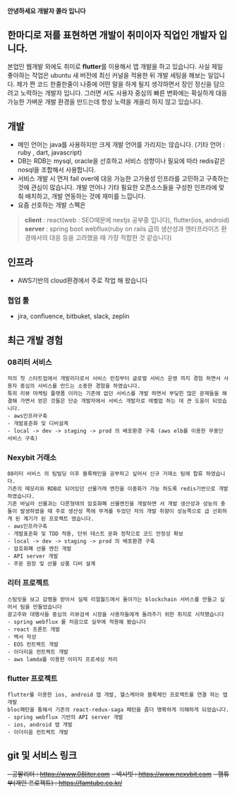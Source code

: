 
#### 안녕하세요 개발자 콜라 입니다

## 한마디로 저를 표현하면 개발이 취미이자 직업인 개발자 입니다. 
본업인 웹개발 외에도 취미로 **flutter**를 이용해서 앱 개발을 하고 있습니다. 사실 제일 좋아하는 작업은 ubuntu 새 버전에 최신 커널을 적용한 뒤 개발 세팅을 해보는 일입니다.
제가 짠 코드 한줄한줄이 나중에 어떤 말을 하게 될지 생각하면서 장인 정신을 담으려고 노력하는 개발자 입니다. 그러면 서도 사용자 중심의 빠른 변화에는 확실하게 대응 가능한 가벼운 개발 환경을 만드는데 항상 노력을 게을리 하지 않고 있습니다.

## 개발
 - 메인 언어는 java를 사용하지만 크게 개발 언어를 가리지는 않습니다. (기타 언어 : ruby , dart, javascript)
 - DB는 RDB는 mysql, oracle을 선호하고 서비스 성향이나 필요에 따라 redis같은 nosql을 조합해서 사용합니다.
 - 서비스 개발 시 먼저 fail over에 대응 가능한 고가용성 인프라를 고민하고 구축하는 것에 관심이 많습니다. 개발 언어나 기타 필요한 오픈소스들을 구성한 인프라에 맞춰 배치하고, 개발 연동하는 것에 재미를 느낍니다.
 - 요즘 선호하는 개발 스펙은 
>**client** : react(web : SEO때문에 nextjs 공부중 입니다), flutter(ios, android) 
>**server** : spring boot webflux(ruby on rails 급의 생산성과 엔터프라이즈 환경에서의 대응 등을 고려했을 때 가장 적합한 것 같습니다)


## 인프라
 - AWS기반의 cloud환경에서 주로 작업 해 왔습니다


### 협업 툴
 - jira, confluence, bitbuket, slack, zeplin

## 최근 개발 경험

### 08리터 서비스
```
저의 첫 스타트업에서 개발리더로서 서비스 런칭부터 글로벌 서비스 운영 까지 경험 하면서 사용자 중심의 서비스를 만드는 소중한 경험을 하였습니다. 
특히 리뷰 마케팅 플랫폼 이라는 기존에 없던 서비스를 개발 하면서 부딪힌 많은 문제들을 해결해 가면서 얻은 것들은 단순 개발자에서 서비스 개발자로 레벨업 하는 데 큰 도움이 되었습니다.
- aws인프라구축
- 개발표준화 및 디비설계
- local -> dev -> staging -> prod 의 배포환경 구축 (aws elb를 이용한 무중단 서비스 구축)
```
### Nexybit 거래소
```
08리터 서비스 의 팀빌딩 이후 블록체인을 공부하고 싶어서 신규 거래소 팀에 합류 하였습니다.
기존의 메모리와 RDB로 되어있던 선물거래 엔진을 이중화가 가능 하도록 redis기반으로 개발 하였습니다. 
기존 바닐라 선물과는 다른형태의 암호화폐 선물엔진을 개발하면 서 개발 생산성과 성능의 충돌이 발생하였을 때 주로 생산성 쪽에 무게를 두었던 저의 개발 취향이 성능쪽으로 급 선회하게 된 계기가 된 프로젝트 였습니다.
- aws인프라구축
- 개발표준화 및 TDD 적용, 단위 테스트 문화 정착으로 코드 안정성 확보
- local -> dev -> staging -> prod 의 배포환경 구축
- 암호화폐 선물 엔진 개발
- API server 개발
- 주문 원장 및 선물 상품 디비 설계
```

### 리터 프로젝트
```
스팀잇을 보고 감명을 받아서 실제 리얼월드에서 돌아가는 blockchain 서비스를 만들고 싶어서 팀을 만들었습니다
광고주와 대행사들 중심의 리뷰검색 시장을 사용자들에게 돌려주기 위한 취지로 시작했습니다
- spring webflux 를 처음으로 실무에 적용해 봤습니다
- react 프론트 개발
- 백서 작성
- EOS 컨트랙트 개발
- 이더리움 컨트랙트 개발
- aws lamda를 이용한 이미지 프로세싱 처리
```

### flutter 프로젝트
```
flutter를 이용한 ios, android 앱 개발, 헬스케어와 블록체인 프로젝트를 연결 하는 앱 개발
bloc패턴을 통해서 기존의 react-redux-saga 패턴을 좀더 명확하게 이해하게 되었습니다.
- spring webflux 기반의 API server 개발
- ios, android 앱 개발
- 이더리움 컨트랙트 개발
```

## git 및 서비스 링크


<del>- 공팔리터 : https://www.08liter.com</del>
<del>- 넥시빗 : https://www.nexybit.com</del>
<del>- 팸튜부(개인 프로젝트) : https://famtube.co.kr/</del>




